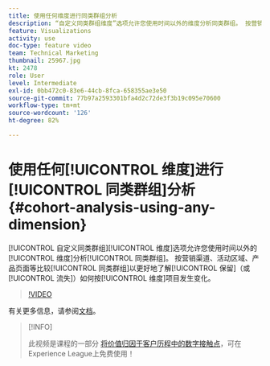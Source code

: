 ```yaml
---
title: 使用任何维度进行同类群组分析
description: “自定义同类群组维度”选项允许您使用时间以外的维度分析同类群组。 按营销渠道、活动区域、产品页面等比较同类群组以更好地了解保留（或流失）如何按维度项目发生变化。
feature: Visualizations
activity: use
doc-type: feature video
team: Technical Marketing
thumbnail: 25967.jpg
kt: 2478
role: User
level: Intermediate
exl-id: 0bb472c0-83e6-44cb-8fca-658355ae3e50
source-git-commit: 77b97a2593301bfa4d2c72de3f3b19c095e70600
workflow-type: tm+mt
source-wordcount: '126'
ht-degree: 82%

---
```


# 使用任何[!UICONTROL 维度]进行[!UICONTROL 同类群组]分析 {#cohort-analysis-using-any-dimension}

[!UICONTROL 自定义同类群组][!UICONTROL 维度]选项允许您使用时间以外的[!UICONTROL 维度]分析[!UICONTROL 同类群组]。 按营销渠道、活动区域、产品页面等比较[!UICONTROL 同类群组]以更好地了解[!UICONTROL 保留]（或[!UICONTROL 流失]）如何按[!UICONTROL 维度]项目发生变化。

>[!VIDEO](https://video.tv.adobe.com/v/25967/?quality=12)

有关更多信息，请参阅[文档](https://experienceleague.adobe.com/docs/analytics/analyze/analysis-workspace/visualizations/cohort-table/cohort-analysis.html?lang=zh-Hans)。

>[!INFO]
>
> 此视频是课程的一部分 [将价值归因于客户历程中的数字接触点](https://experienceleague.adobe.com/?recommended=Analytics-U-1-2020.2)，可在Experience League上免费使用！
